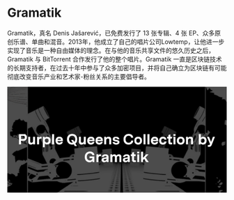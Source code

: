 # Gramatik

Gramatik，真名 Denis Jašarević，已免费发行了 13 张专辑、4 张 EP、众多原创乐谱、单曲和混音。2013年，他成立了自己的唱片公司Lowtemp，让他进一步实现了音乐是一种自由媒体的理念。在与他的音乐共享文件的悠久历史之后，Gramatik 与 BitTorrent 合作发行了他的整个唱片。Gramatik 一直是区块链技术的长期支持者，在过去十年中参与了众多加密项目，并将自己确立为区块链有可能彻底改变音乐产业和艺术家-粉丝关系的主要倡导者。

![nft](微信截图_20220827151654.png)
